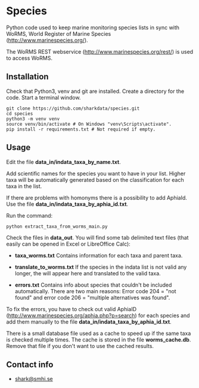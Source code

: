 # Species

Python code used to keep marine monitoring species lists in sync with 
WoRMS, World Register of Marine Species (http://www.marinespecies.org/).

The WoRMS REST webservice (http://www.marinespecies.org/rest/) is used to access WoRMS.

## Installation

Check that Python3, venv and git are installed. Create a directory for the code. Start a terminal window.

    git clone https://github.com/sharkdata/species.git
    cd species
    python3 -m venv venv
    source venv/bin/activate # On Windows "venv\Scripts\activate".
    pip install -r requirements.txt # Not required if empty.

## Usage

Edit the file **data_in/indata_taxa_by_name.txt**.

Add scientific names for the species you want to have in your list.
Higher taxa will be automatically generated based on the classification for
each taxa in the list.

If there are problems with homonyms there is a possibility to add AphiaId.
Use the file **data_in/indata_taxa_by_aphia_id.txt**.

Run the command:

    python extract_taxa_from_worms_main.py

Check the files in **data_out**. You will find some tab delimited text files (that easily 
can be opened in Excel or LibreOffice Calc):

- **taxa_worms.txt**   Contains information for each taxa and parent taxa.

- **translate_to_worms.txt**   If the species in the indata list is not valid any longer, the will appear here and translated to the valid taxa.

- **errors.txt**   Contains info about species that couldn't be included automatically. There are two main reasons: Error code 204 = "not found" and error code 206 = "multiple alternatives was found".

To fix the errors, you have to check out valid AphiaID (http://www.marinespecies.org/aphia.php?p=search) for each species and add them manually to the file **data_in/indata_taxa_by_aphia_id.txt**.

There is a small database file used as a cache to speed up if the same taxa is checked multiple times.
The cache is stored in the file **worms_cache.db**. Remove that file if you don't want to use the cached results.

## Contact info

- shark@smhi.se
